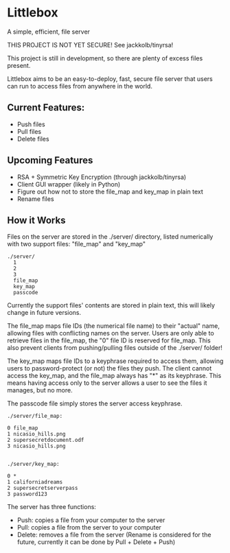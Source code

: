 # Littlebox

A simple, efficient, file server

THIS PROJECT IS NOT YET SECURE! See jackkolb/tinyrsa!

This project is still in development, so there are plenty of excess files present.

Littlebox aims to be an easy-to-deploy, fast, secure file server that users can run to access files from anywhere in the world.

## Current Features:

- Push files
- Pull files
- Delete files


## Upcoming Features 

- RSA + Symmetric Key Encryption (through jackkolb/tinyrsa)
- Client GUI wrapper (likely in Python)
- Figure out how not to store the file_map and key_map in plain text
- Rename files


## How it Works

Files on the server are stored in the ./server/ directory, listed numerically with two support files: "file_map" and "key_map"
```
./server/
  1
  2
  3
  file_map
  key_map
  passcode
 ```
 
 Currently the support files' contents are stored in plain text, this will likely change in future versions.
 
 The file_map maps file IDs (the numerical file name) to their "actual" name, allowing files with conflicting names on the server. Users are only able to retrieve files in the file_map, the "0" file ID is reserved for file_map. This also prevent clients from pushing/pulling files outside of the ./server/ folder!
 
 The key_map maps file IDs to a keyphrase required to access them, allowing users to password-protect (or not) the files they push. The client cannot access the key_map, and the file_map always has "\*" as its keyphrase. This means having access only to the server allows a user to see the files it manages, but no more.
 
 The passcode file simply stores the server access keyphrase.
 
```
./server/file_map:

0 file_map
1 nicasio_hills.png
2 supersecretdocument.odf
3 nicasio_hills.png


./server/key_map:

0 *
1 californiadreams
2 supersecretserverpass
3 password123
```

The server has three functions:
- Push: copies a file from your computer to the server
- Pull: copies a file from the server to your computer
- Delete: removes a file from the server
(Rename is considered for the future, currently it can be done by Pull + Delete + Push)
